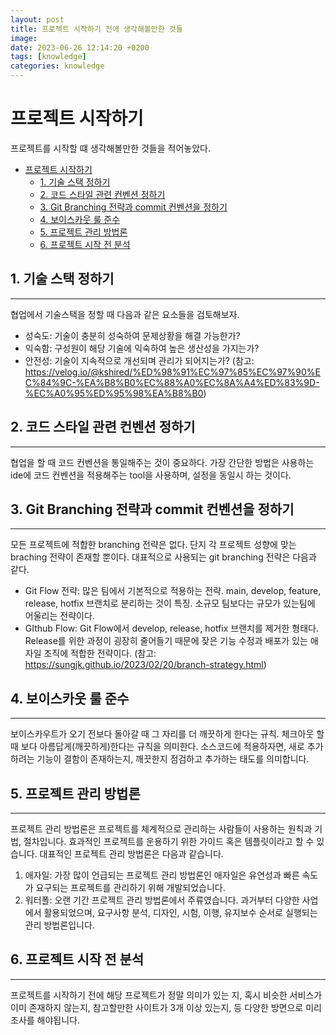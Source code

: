 ```yaml
---
layout: post
title: 프로젝트 시작하기 전에 생각해볼만한 것들
image: 
date: 2023-06-26 12:14:20 +0200
tags: [knowledge]
categories: knowledge
---
```


# 프로젝트 시작하기
프로젝트를 시작할 떄 생각해볼만한 것들을 적어놓았다.
- [프로젝트 시작하기](#프로젝트-시작하기)
  - [1. 기술 스택 정하기](#1-기술-스택-정하기)
  - [2. 코드 스타일 관련 컨벤션 정하기](#2-코드-스타일-관련-컨벤션-정하기)
  - [3. Git Branching 전략과 commit 컨벤션을 정하기](#3-git-branching-전략과-commit-컨벤션을-정하기)
  - [4. 보이스카웃 룰 준수](#4-보이스카웃-룰-준수)
  - [5. 프로젝트 관리 방법론](#5-프로젝트-관리-방법론)
  - [6. 프로젝트 시작 전 분석](#6-프로젝트-시작-전-분석)

## 1. 기술 스택 정하기
___
협업에서 기술스택을 정할 때 다음과 같은 요소들을 검토해보자.
- 성숙도: 기술이 충분히 성숙하여 문제상황을 해결 가능한가?
- 익숙함: 구성원이 해당 기술에 익숙하여 높은 생산성을 가지는가?
- 안전성: 기술이 지속적으로 개선되며 관리가 되어지는가?
(참고: https://velog.io/@kshired/%ED%98%91%EC%97%85%EC%97%90%EC%84%9C-%EA%B8%B0%EC%88%A0%EC%8A%A4%ED%83%9D-%EC%A0%95%ED%95%98%EA%B8%B0)

## 2. 코드 스타일 관련 컨벤션 정하기
___
협업을 할 때 코드 컨벤션을 통일해주는 것이 중요하다. 가장 간단한 방법은 사용하는 ide에 코드 컨벤션을 적용해주는 tool을 사용하며, 설정을 동일시 하는 것이다.

## 3. Git Branching 전략과 commit 컨벤션을 정하기
___
모든 프로젝트에 적합한 branching 전략은 없다. 단지 각 프로젝트 성향에 맞는 braching 전략이 존재할 뿐이다. 대표적으로 사용되는 git branching 전략은 다음과 같다.
- Git Flow 전략: 많은 팀에서 기본적으로 적용하는 전략. main, develop, feature, release, hotfix 브랜치로 분리하는 것이 특징. 소규모 팀보다는 규모가 있는팀에 어울리는 전략이다.
- GIthub Flow: Git Flow에서 develop, release, hotfix 브랜치를 제거한 형태다. Release를 위한 과정이 굉장히 줄어들기 때문에 잦은 기능 수정과 배포가 있는 애자일 조직에 적합한 전략이다.
(참고: https://sungjk.github.io/2023/02/20/branch-strategy.html)

## 4. 보이스카웃 룰 준수
___
보이스카우트가 오기 전보다 돌아갈 때 그 자리를 더 깨끗하게 한다는 규칙. 체크아웃 할때 보다 아름답게(깨끗하게)한다는 규칙을 의미한다. 소스코드에 적용하자면, 새로 추가하려는 기능이 결함이 존재하는지, 깨끗한지 점검하고 추가하는 태도를 의미합니다.

## 5. 프로젝트 관리 방법론
___
프로젝트 관리 방법론은 프로젝트를 체계적으로 관리하는 사람들이 사용하는 원칙과 기법, 절차입니다. 효과적인 프로젝트를 운용하기 위한 가이드 혹은 템플릿이라고 할 수 있습니다. 대표적인 프로젝트 관리 방법론은 다음과 같습니다.
1. 애자일: 가장 많이 언급되는 프로젝트 관리 방법론인 애자일은 유연성과 빠른 속도가 요구되는 프로젝트를 관리하기 위해 개발되었습니다.
2. 워터폴: 오랜 기간 프로젝트 관리 방법론에서 주류였습니다. 과거부터 다양한 사업에서 활용되었으며, 요구사항 분석, 디자인, 시험, 이행, 유지보수 순서로 실행되는 관리 방법론입니다.

## 6. 프로젝트 시작 전 분석
___
프로젝트를 시작하기 전에 해당 프로젝트가 정말 의미가 있는 지, 혹시 비슷한 서비스가 이미 존재하지 않는지, 참고할만한 사이트가 3개 이상 있는지, 등 다양한 방면으로 미리 조사를 해야됩니다.